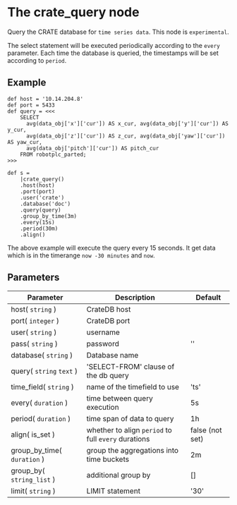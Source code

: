 The crate_query node
=====================

Query the CRATE database for `time series data`. This node is `experimental`.

The select statement will be executed periodically according to the `every` parameter.
Each time the database is queried, the timestamps will be set according to `period`.


Example
-------

    def host = '10.14.204.8'
    def port = 5433 
    def query = <<<
        SELECT
          avg(data_obj['x']['cur']) AS x_cur, avg(data_obj['y']['cur']) AS y_cur,
          avg(data_obj['z']['cur']) AS z_cur, avg(data_obj['yaw']['cur']) AS yaw_cur,
          avg(data_obj['pitch']['cur']) AS pitch_cur
        FROM robotplc_parted;
    >>>

    def s =
        |crate_query()
        .host(host)
        .port(port)
        .user('crate')
        .database('doc')
        .query(query)
        .group_by_time(3m)
        .every(15s)
        .period(30m)
        .align()

 
The above example will execute the query every 15 seconds. It get data which is in the timerange `now -30 minutes` and `now`.

Parameters
----------

Parameter     | Description | Default 
--------------|-------------|---------
host( `string` )| CrateDB host |
port( `integer` )| CrateDB port |
user( `string` )| username|
pass( `string` )|password| ''
database( `string` )|Database name|
query( `string` `text` )|'SELECT-FROM' clause of the db query
time_field( `string` )|name of the timefield to use |'ts'
every( `duration` )|time between query execution|5s
period( `duration` )|time span of data to query|1h
align( is_set )|whether to align `period` to full `every` durations| false (not set)
group_by_time( `duration` )|group the aggregations into time buckets|2m
group_by( `string_list` )|additional group by|[]
limit( `string` )|LIMIT statement| '30'
